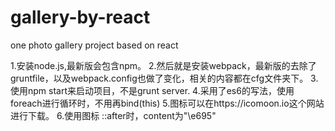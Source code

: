 # gallery-by-react
one photo gallery project based on react

1.安装node.js,最新版会包含npm。
2.然后就是安装webpack，最新版的去除了gruntfile，以及webpack.config也做了变化，相关的内容都在cfg文件夹下。
3.使用npm start来启动项目，不是grunt server.
4.采用了es6的写法，使用foreach进行循环时，不用再bind(this)
5.图标可以在https://icomoon.io这个网站进行下载。
6.使用图标 ::after时，content为"\e695"

